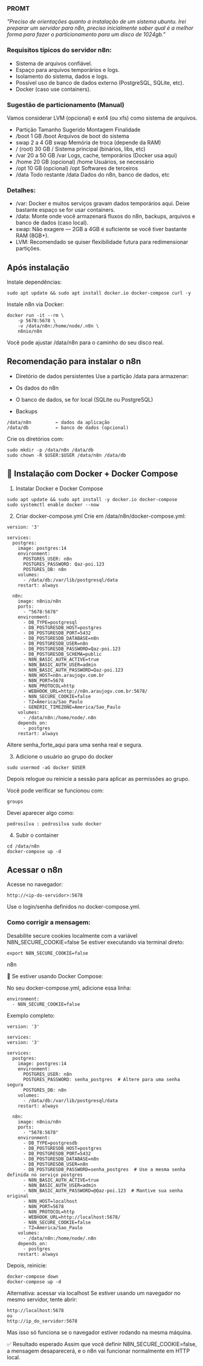 ### PROMT

_"Preciso de orientações quanto a instalação de um sistema ubuntu.
Irei preparar um servidor para n8n, preciso inicialmente saber qual é a melhor forma para fazer o particionamento para um disco de 1024gb."_


### Requisitos típicos do servidor n8n:
- Sistema de arquivos confiável.
- Espaço para arquivos temporários e logs.
- Isolamento do sistema, dados e logs.
- Possível uso de banco de dados externo (PostgreSQL, SQLite, etc).
- Docker (caso use containers).

### Sugestão de particionamento (Manual)
Vamos considerar LVM (opcional) e ext4 (ou xfs) como sistema de arquivos.

- Partição	Tamanho Sugerido	Montagem	Finalidade
- /boot	1 GB	/boot	Arquivos de boot do sistema
- swap	2 a 4 GB	swap	Memória de troca (depende da RAM)
- / (root)	30 GB	/	Sistema principal (binários, libs, etc)
- /var	20 a 50 GB	/var	Logs, cache, temporários (Docker usa aqui)
- /home	20 GB (opcional)	/home	Usuários, se necessário
- /opt	10 GB (opcional)	/opt	Softwares de terceiros
- /data	Todo restante	/data	Dados do n8n, banco de dados, etc

### Detalhes:

- /var: Docker e muitos serviços gravam dados temporários aqui. Deixe bastante espaço se for usar containers.
- /data: Monte onde você armazenará fluxos do n8n, backups, arquivos e banco de dados (caso local).
- swap: Não exagere — 2GB a 4GB é suficiente se você tiver bastante RAM (8GB+).
- LVM: Recomendado se quiser flexibilidade futura para redimensionar partições.

## Após instalação

Instale dependências:

```
sudo apt update && sudo apt install docker.io docker-compose curl -y
```

Instale n8n via Docker:

```
docker run -it --rm \
    -p 5678:5678 \
    -v /data/n8n:/home/node/.n8n \
    n8nio/n8n
```
Você pode ajustar /data/n8n para o caminho do seu disco real.


## Recomendação para instalar o n8n

- Diretório de dados persistentes
Use a partição /data para armazenar:

- Os dados do n8n
- O banco de dados, se for local (SQLite ou PostgreSQL)
- Backups

```
/data/n8n         ← dados da aplicação
/data/db          ← banco de dados (opcional)
```

Crie os diretórios com:

```
sudo mkdir -p /data/n8n /data/db
sudo chown -R $USER:$USER /data/n8n /data/db
```


## 🐳 Instalação com Docker + Docker Compose

1. Instalar Docker e Docker Compose

```
sudo apt update && sudo apt install -y docker.io docker-compose
sudo systemctl enable docker --now
```

2. Criar docker-compose.yml
Crie em /data/n8n/docker-compose.yml:

```
version: '3'

services:
  postgres:
    image: postgres:14
    environment:
      POSTGRES_USER: n8n
      POSTGRES_PASSWORD: Qaz-poi.123
      POSTGRES_DB: n8n
    volumes:
      - /data/db:/var/lib/postgresql/data
    restart: always

  n8n:
    image: n8nio/n8n
    ports:
      - "5678:5678"
    environment:
      - DB_TYPE=postgresql
      - DB_POSTGRESDB_HOST=postgres
      - DB_POSTGRESDB_PORT=5432
      - DB_POSTGRESDB_DATABASE=n8n
      - DB_POSTGRESDB_USER=n8n
      - DB_POSTGRESDB_PASSWORD=Qaz-poi.123
      - DB_POSTGRESDB_SCHEMA=public
      - N8N_BASIC_AUTH_ACTIVE=true
      - N8N_BASIC_AUTH_USER=admin
      - N8N_BASIC_AUTH_PASSWORD=Qaz-poi.123
      - N8N_HOST=n8n.araujogv.com.br
      - N8N_PORT=5678
      - N8N_PROTOCOL=http
      - WEBHOOK_URL=http://n8n.araujogv.com.br:5678/
      - N8N_SECURE_COOKIE=false
      - TZ=America/Sao_Paulo
      - GENERIC_TIMEZONE=America/Sao_Paulo
    volumes:
      - /data/n8n:/home/node/.n8n
    depends_on:
      - postgres
    restart: always

```

Altere senha_forte_aqui para uma senha real e segura.


3. Adicione o usuário ao grupo do docker

```
sudo usermod -aG docker $USER
```

Depois relogue ou reinicie a sessão para aplicar as permissões ao grupo.

Você pode verificar se funcionou com:

```
groups
```

Devei aparecer algo como:

```
pedrosilva : pedrosilva sudo docker
```

4. Subir o container

```
cd /data/n8n
docker-compose up -d
```

## Acessar o n8n
Acesse no navegador:

```
http://<ip-do-servidor>:5678
```

Use o login/senha definidos no docker-compose.yml.

### Como corrigir a mensagem:
Desabilite secure cookies localmente com a variável N8N_SECURE_COOKIE=false
Se estiver executando via terminal direto:

```
export N8N_SECURE_COOKIE=false
```
n8n

🐳 Se estiver usando Docker Compose:

No seu docker-compose.yml, adicione essa linha:

```
environment:
  - N8N_SECURE_COOKIE=false
```

Exemplo completo:

```
version: '3'

services:
version: '3'

services:
  postgres:
    image: postgres:14
    environment:
      POSTGRES_USER: n8n
      POSTGRES_PASSWORD: senha_postgres  # Altere para uma senha segura
      POSTGRES_DB: n8n
    volumes:
      - /data/db:/var/lib/postgresql/data
    restart: always

  n8n:
    image: n8nio/n8n
    ports:
      - "5678:5678"
    environment:
      - DB_TYPE=postgresdb
      - DB_POSTGRESDB_HOST=postgres
      - DB_POSTGRESDB_PORT=5432
      - DB_POSTGRESDB_DATABASE=n8n
      - DB_POSTGRESDB_USER=n8n
      - DB_POSTGRESDB_PASSWORD=senha_postgres  # Use a mesma senha definida no serviço postgres
      - N8N_BASIC_AUTH_ACTIVE=true
      - N8N_BASIC_AUTH_USER=admin
      - N8N_BASIC_AUTH_PASSWORD=@Qaz-poi.123  # Mantive sua senha original
      - N8N_HOST=localhost
      - N8N_PORT=5678
      - N8N_PROTOCOL=http
      - WEBHOOK_URL=http://localhost:5678/
      - N8N_SECURE_COOKIE=false
      - TZ=America/Sao_Paulo
    volumes:
      - /data/n8n:/home/node/.n8n
    depends_on:
      - postgres
    restart: always

```

Depois, reinicie:

```
docker-compose down
docker-compose up -d
```

Alternativa: acessar via localhost
Se estiver usando um navegador no mesmo servidor, tente abrir:

```
http://localhost:5678
ou
http://ip_do_servidor:5678
```
Mas isso só funciona se o navegador estiver rodando na mesma máquina.

✅ Resultado esperado
Assim que você definir N8N_SECURE_COOKIE=false, a mensagem desaparecerá, e o n8n vai funcionar normalmente em HTTP local.



```
```


```
```


```
```

